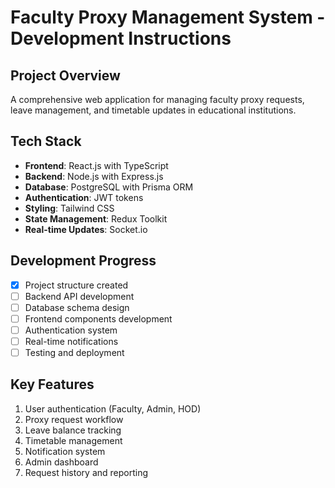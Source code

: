 # Faculty Proxy Management System - Development Instructions

## Project Overview
A comprehensive web application for managing faculty proxy requests, leave management, and timetable updates in educational institutions.

## Tech Stack
- **Frontend**: React.js with TypeScript
- **Backend**: Node.js with Express.js
- **Database**: PostgreSQL with Prisma ORM
- **Authentication**: JWT tokens
- **Styling**: Tailwind CSS
- **State Management**: Redux Toolkit
- **Real-time Updates**: Socket.io

## Development Progress
- [x] Project structure created
- [ ] Backend API development
- [ ] Database schema design
- [ ] Frontend components development
- [ ] Authentication system
- [ ] Real-time notifications
- [ ] Testing and deployment

## Key Features
1. User authentication (Faculty, Admin, HOD)
2. Proxy request workflow
3. Leave balance tracking
4. Timetable management
5. Notification system
6. Admin dashboard
7. Request history and reporting
